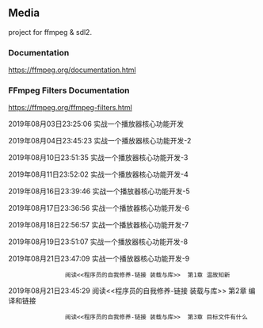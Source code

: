 ## Media

project for ffmpeg & sdl2.


### Documentation

https://ffmpeg.org/documentation.html



### FFmpeg Filters Documentation

<https://ffmpeg.org/ffmpeg-filters.html>



2019年08月03日23:25:06 实战一个播放器核心功能开发

2019年08月04日23:45:23 实战一个播放器核心功能开发-2

2019年08月10日23:51:35 实战一个播放器核心功能开发-3

2019年08月11日23:52:02 实战一个播放器核心功能开发-4

2019年08月16日23:39:46 实战一个播放器核心功能开发-5

2019年08月17日23:36:56 实战一个播放器核心功能开发-6

2019年08月18日22:56:57 实战一个播放器核心功能开发-7

2019年08月19日23:51:07 实战一个播放器核心功能开发-8

2019年08月21日23:47:09 实战一个播放器核心功能开发-9

                    阅读<<程序员的自我修养-链接 装载与库>>  第1章 温故知新

2019年08月21日23:45:29 阅读<<程序员的自我修养-链接 装载与库>>  第2章 编译和链接

                    阅读<<程序员的自我修养-链接 装载与库>>  第3章 目标文件有什么